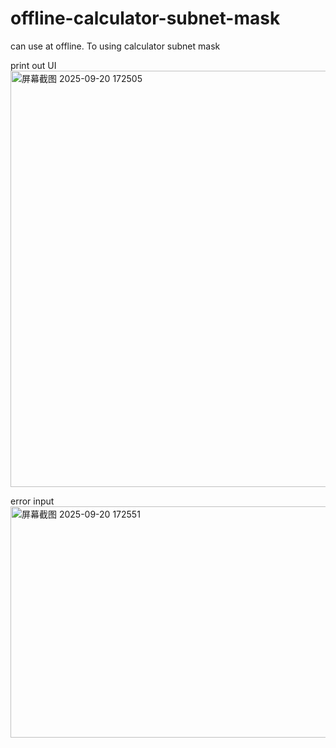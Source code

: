 # offline-calculator-subnet-mask
can use at offline. To using calculator subnet mask

print out UI
<img width="942" height="666" alt="屏幕截图 2025-09-20 172505" src="https://github.com/user-attachments/assets/c8e47f79-d874-4193-a559-440e4dfd4930" />

error input
<img width="977" height="370" alt="屏幕截图 2025-09-20 172551" src="https://github.com/user-attachments/assets/5da2b7df-6bf0-436c-a081-7a1ba6f83eac" />
